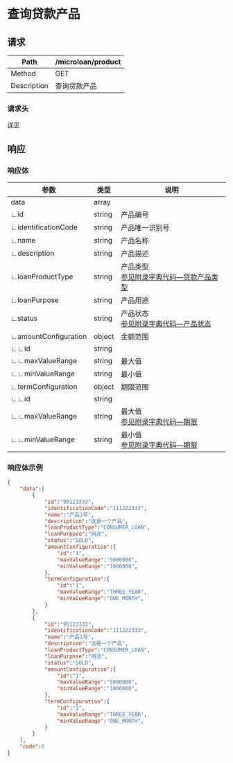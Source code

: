 # 查询贷款产品

## 请求

| Path        | /microloan/product |
| ----------- | ------------------ |
| Method      | GET                |
| Description | 查询贷款产品       |

### 请求头

[详见](../../header.md)

## 响应

### 响应体

| 参数                 | 类型   | 说明                                                         |
| -------------------- | ------ | ------------------------------------------------------------ |
| data                 | array  |                                                              |
| ∟id                  | string | 产品编号                                                     |
| ∟identificationCode  | string | 产品唯一识别号                                               |
| ∟name                | string | 产品名称                                                     |
| ∟description         | string | 产品描述                                                     |
| ∟loanProductType     | string | 产品类型<br/> [参见附录字典代码—贷款产品类型](../../appendices/dictionary_code.md) |
| ∟loanPurpose         | string | 产品用途                                                     |
| ∟status              | string | 产品状态<br/> [参见附录字典代码—产品状态](../../appendices/dictionary_code.md) |
| ∟amountConfiguration | object | 金额范围                                                     |
| ∟∟id                 | string |                                                              |
| ∟∟maxValueRange      | string | 最大值                                                       |
| ∟∟minValueRange      | string | 最小值                                                       |
| ∟termConfiguration   | object | 期限范围                                                     |
| ∟∟id                 | string |                                                              |
| ∟∟maxValueRange      | string | 最大值<br/> [参见附录字典代码—期限](../../appendices/dictionary_code.md) |
| ∟∟minValueRange      | string | 最小值<br/> [参见附录字典代码—期限](../../appendices/dictionary_code.md) |

### 响应体示例

```json
{
    "data":[
        {
            "id":"95123333",
            "identificationCode":"111222333",
            "name":"产品1号",
            "description":"这是一个产品",
            "loanProductType":"CONSUMER_LOAN",
            "loanPurpose":"用途",
            "status":"SOLD",
            "amountConfiguration":{
                "id":"1",
                "maxValueRange":"5000000",
                "minValueRange":"1000000",
            },
            "termConfiguration":{
                "id":"1",
                "maxValueRange":"THREE_YEAR",
                "minValueRange":"ONE_MONTH",
            }
        },
        {
            "id":"95123333",
            "identificationCode":"111222333",
            "name":"产品1号",
            "description":"这是一个产品",
            "loanProductType":"CONSUMER_LOAN",
            "loanPurpose":"用途",
            "status":"SOLD",
            "amountConfiguration":{
                "id":"1",
                "maxValueRange":"5000000",
                "minValueRange":"1000000",
            },
            "termConfiguration":{
                "id":"1",
                "maxValueRange":"THREE_YEAR",
                "minValueRange":"ONE_MONTH",
            }
        }
    ],
    "code":0
}
```
